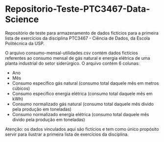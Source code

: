 # Repositorio-Teste-PTC3467-Data-Science
Repositório de teste para armazenamento de dados fictícios para a primeira lista de exercícios da disciplina PTC3467 - Ciência de Dados, da Escola Politécnica da USP.

O arquivo consumo-mensal-utilidades.csv contém dados fictícios referentes ao consumo mensal de gás natural e energia elétrica de uma planta industrial do setor siderúrgico. O arquivo contém 6 colunas:
- Ano
- Mês
- Consumo específico gás natural (consumo total daquele mês em metros cúbicos)
- Consumo específico energia elétrica (consumo total daquele mês em kWh)
- Consumo normalizado gás natural (consumo total daquele mês divido pela produção em toneladas)
- Consumo normalizado energia elétrica (consumo total daquele mês divido pela produção em toneladas)

Atenção: os dados vinculados aqui são fictícios e tem como único propósito servir para ilustrar a primeira lista de exercícios da disciplina. 
